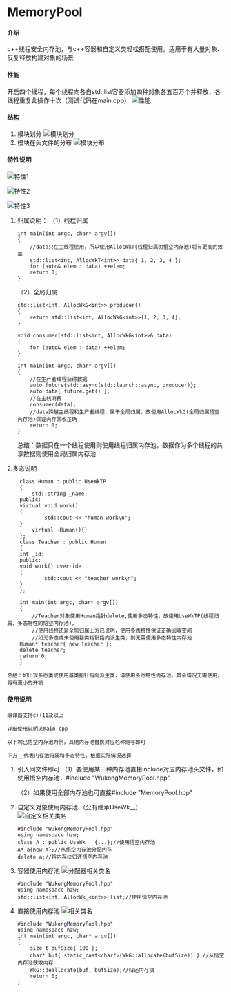 # MemoryPool

#### 介绍
c++线程安全内存池，与c++容器和自定义类轻松搭配使用。适用于有大量对象、反复释放构建对象的场景

#### 性能

开启四个线程，每个线程向各自std::list容器添加四种对象各五百万个并释放，各线程重复此操作十次（测试代码在main.cpp）
![性能](https://images.gitee.com/uploads/images/2020/0419/222120_994bc4c4_5038916.png "性能测试结果.png")

#### 结构
1. 模块划分
![模块划分](https://images.gitee.com/uploads/images/2020/0419/222010_9c5f1e01_5038916.png "总体功能模块图.png")
2. 模块在头文件的分布
![模块分布](https://images.gitee.com/uploads/images/2020/0419/222354_e7a99b9a_5038916.png "模块分布.png")

#### 特性说明
![特性1](https://images.gitee.com/uploads/images/2019/0901/141020_8ae59f7f_5038916.png "特性1.png")

![特性2](https://images.gitee.com/uploads/images/2019/0901/141036_daffcec7_5038916.png "特性2.png")

![特性3](https://images.gitee.com/uploads/images/2020/0419/222835_b4035c84_5038916.png "图片1.png")

1. 归属说明：
    （1）线程归属
    ```
    int main(int argc, char* argv[])
    {
        //data只在主线程使用，所以使用AllocWkT(线程归属的悟空内存池)将有更高的效率
	    std::list<int, AllocWkT<int>> data{ 1, 2, 3, 4 };
	    for (auto& elem : data) ++elem;
	    return 0;
    }
    ```
    （2）全局归属
    ```
    std::list<int, AllocWkG<int>> producer()
    {
	    return std::list<int, AllocWkG<int>>{1, 2, 3, 4};
    }

    void consumer(std::list<int, AllocWkG<int>>& data)
    {
	    for (auto& elem : data) ++elem;
    }

    int main(int argc, char* argv[])
    {
        //在生产者线程获得数据
	    auto future{std::async(std::launch::async, producer)};
	    auto data{ future.get() };
        //在主线消费
	    consumer(data);
        //data跨越主线程和生产者线程，属于全局归属，故使用AllocWkG(全局归属悟空内存池)保证内存回收正确
	    return 0;
    }
    ```
    总结：数据只在一个线程使用则使用线程归属内存池，数据作为多个线程的共享数据则使用全局归属内存池

2.多态说明

```
    class Human : public UseWkTP
    {
        std::string _name;
    public:
	virtual void work()
	{
            std::cout << "human work\n";
	}
        virtual ~Human(){}
    };
    class Teacher : public Human
    {
	int _id;
    public:
	void work() override
	{
            std::cout << "teacher work\n";
	}
    };

    int main(int argc, char* argv[])
    {
        //Teacher对象使用Human指针delete,使用多态特性，故使用UseWkTP(线程归属、多态特性的悟空内存池)，
        //使用线程还是全局归属上方已说明，使用多态特性保证正确回收空间
        //如无多态或未使用基类指针指向派生类，则无需使用多态特性内存池
	Human* teacher{ new Teacher };
	delete teacher;
	return 0;
    }
```
    总结：如出现多态类或使用基类指针指向派生类，请使用多态特性内存池。其余情况无需使用，将有更小的开销

#### 使用说明
    编译器支持c++11及以上

    详细使用说明见main.cpp

    以下均已悟空内存池为例，其他内存池替换对应名称缩写即可

    下方__代表内存池归属和多态特性，根据实际情况选择

1. 引入同文件即可
    （1）要使用某一种内存池直接include对应内存池头文件，如使用悟空内存池，#include "WukongMemoryPool.hpp"

    （2）如果使用全部内存池也可直接#include "MemoryPool.hpp"

2. 自定义对象使用内存池 （公有继承UseWk__）   
    ![自定义相关类名](https://images.gitee.com/uploads/images/2020/0419/224055_94463cdb_5038916.png "图片2.png")
    ```
    #include "WukongMemoryPool.hpp"
    using namespace hzw;
    class A : public UseWk__ {...};//使用悟空内存池
    A* a{new A};//从悟空内存池分配内存
    delete a;//将内存块归还悟空内存池
    ```

3. 容器使用内存池
    ![分配器相关类名](https://images.gitee.com/uploads/images/2020/0419/224719_d8f0298c_5038916.png "图片3.png")
    ```
    #include "WukongMemoryPool.hpp"
    using namespace hzw;
    std::list<int, AllocWk_<int>> list;//使用悟空内存池
    ```

4. 直接使用内存池
    ![相关类名](https://images.gitee.com/uploads/images/2020/0419/224751_6f628154_5038916.png "图片4.png")
    ```
    #include "WukongMemoryPool.hpp"
    using namespace hzw;
    int main(int argc, char* argv[])
    {
	    size_t bufSize{ 100 };
	    char* buf{ static_cast<char*>(WkG::allocate(bufSize)) };//从悟空内存池获取内存
	    WkG::deallocate(buf, bufSize);//归还内存块
	    return 0;
    }
    ```
